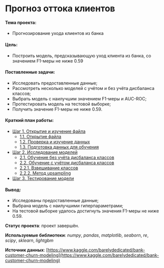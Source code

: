 # Прогноз оттока клиентов

#### Тема проекта:
- Прогнозирование ухода клиентов из банка

#### Цель:
- Построить модель, предсказывающую уход клиента из банка, со значением F1-меры не ниже 0.59

#### Поставленные задачи:
- Исследовать предоставленные данные;
- Рассмотреть несколько моделей с учётом и без учёта дисбаланса классов;
- Выбрать модель с наилучшим значением F1-меры и AUC-ROC;
- Протестировать модель на тестовой выборке;
- Получить значение F1-меры не ниже 0.59.

#### Краткий план работы:
- [Шаг 1. Открытие и изучение файла](#Шаг-1.-Открытие-и-изучение-файла)
  - [1.1. Открытие файла](#1.1.-Открытие-файла)
  - [1.2. Проверка и изучение данных](#1.2.-Проверка-и-изучение-данных)
  - [1.3. Подготовка данных для обучения](#1.3.-Подготовка-данных-для-обучения)
- [Шаг 2. Исследование моделей](#Шаг-2.-Исследование-моделей)
  - [2.1. Обучение без учёта дисбаланса классов](#2.1.-Обучение-без-учёта-дисбаланса-классов)
  - [2.2. Обучение с учётом дисбаланса классов](#2.2.-Обучение-с-учётом-дисбаланса-классов)
   - [2.2.1. Взвешивание классов](#2.2.1.-Взвешивание-классов)
   - [2.2.2. Метод upsampling](#2.2.2.-Метод-upsampling)
- [Шаг 3. Тестирование модели](#Шаг-3.-Тестирование-модели)


#### Вывод:
- Исследованы предоставленные данные;
- Выбрана модель с наилучшими гиперпараметрами;
- На тестовой выборке удалось достигнуть значения F1-меры не ниже 0.59.

**Статус проекта**: проект завершён.

**Используемые библиотеки**: *numpy*, *pandas*, *matplotlib*, *seaborn*, *re*, *scipy*, *sklearn*, *lightgbm*

**Источник данных**: [https://www.kaggle.com/barelydedicated/bank-customer-churn-modeling](https://www.kaggle.com/barelydedicated/bank-customer-churn-modeling)